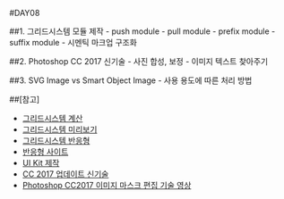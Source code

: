 #DAY08

##1. 그리드시스템 모듈 제작
	- push module
	- pull module
	- prefix module
	- suffix module
	- 시멘틱 마크업 구조화

##2. Photoshop CC 2017 신기술
	- 사진 합성, 보정
	- 이미지 텍스트 찾아주기

##3. SVG Image vs Smart Object Image
	- 사용 용도에 따른 처리 방법

##[참고]
- [그리드시스템 계산](http://gridcalculator.dk/)
- [그리드시스템 미리보기](http://material.io/resizer/)
- [그리드시스템 반응형](http://www.responsivegridsystem.com/)
- [반응형 사이트](http://mediaqueri.es/)
- [UI Kit 제작](http://codepen.io/unicorn-iy/)
- [CC 2017 업데이트 신기술](https://helpx.adobe.com/photoshop/using/whats-new.html)
- [Photoshop CC2017 이미지 마스크 편집 기술 영상](https://helpx.adobe.com/kr/photoshop/how-to/selection-masking-space.html)